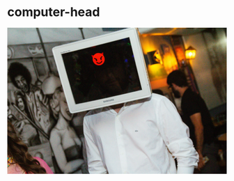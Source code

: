 # computer-head

![Example Head](https://raw.githubusercontent.com/alexandrebfaust/computer-head/master/head-example.jpg)
